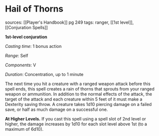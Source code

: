 # Hail of Thorns
sources: [[Player's Handbook]] pg 249
tags: ranger, [[1st level]], [[Conjuration Spells]]

**1st-level conjuration**

*Casting time*: 1 bonus action

*Range*: Self

*Components*: V

*Duration*: Concentration, up to 1 minute

The next time you hit a creature with a ranged weapon attack before this spell ends, this spell creates a rain of thorns that sprouts from your ranged weapon or ammunition. In addition to the normal effects of the attack, the target of the attack and each creature within 5 feet of it must make a Dexterity saving throw. A creature takes 1d10 piercing damage on a failed save, or half as much damage on a successful one.

**At Higher Levels.** If you cast this spell using a spell slot of 2nd level or higher, the damage increases by 1d10 for each slot level above 1st (to a maximum of 6d10).